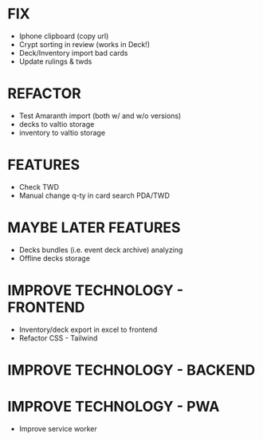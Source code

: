 # FIX
- Iphone clipboard (copy url)
- Crypt sorting in review (works in Deck!)
- Deck/Inventory import bad cards
- Update rulings & twds

# REFACTOR
- Test Amaranth import (both w/ and w/o versions)
- decks to valtio storage
- inventory to valtio storage

# FEATURES
- Check TWD
- Manual change q-ty in card search PDA/TWD

# MAYBE LATER FEATURES
- Decks bundles (i.e. event deck archive) analyzing
- Offline decks storage

# IMPROVE TECHNOLOGY - FRONTEND
- Inventory/deck export in excel to frontend
- Refactor CSS - Tailwind

# IMPROVE TECHNOLOGY - BACKEND

# IMPROVE TECHNOLOGY - PWA
- Improve service worker
